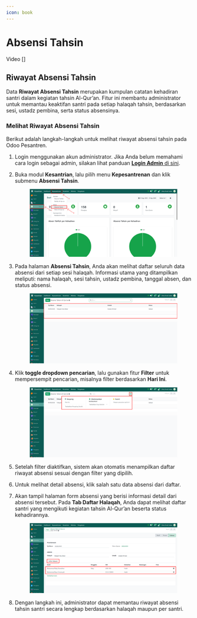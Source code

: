 ```yaml
---
icon: book
---
```


# Absensi Tahsin

Video \[]

## Riwayat Absensi Tahsin

Data **Riwayat Absensi Tahsin** merupakan kumpulan catatan kehadiran santri dalam kegiatan tahsin Al-Qur’an. Fitur ini membantu administrator untuk memantau keaktifan santri pada setiap halaqah tahsin, berdasarkan sesi, ustadz pembina, serta status absensinya.

### Melihat Riwayat Absensi Tahsin

Berikut adalah langkah-langkah untuk melihat riwayat absensi tahsin pada Odoo Pesantren.

1. Login menggunakan akun administrator. Jika Anda belum memahami cara login sebagai admin, silakan lihat panduan [**Login Admin** di sini](../../panduan-login/login-admin.md).
2.  Buka modul **Kesantrian**, lalu pilih menu **Kepesantrenan** dan klik submenu **Absensi Tahsin**.

    <figure><img src="../../.gitbook/assets/images-627.png" alt=""><figcaption></figcaption></figure>


3.  Pada halaman **Absensi Tahsin**, Anda akan melihat daftar seluruh data absensi dari setiap sesi halaqah. Informasi utama yang ditampilkan meliputi: nama halaqah, sesi tahsin, ustadz pembina, tanggal absen, dan status absensi.

    <figure><img src="../../.gitbook/assets/images-628 (1).png" alt=""><figcaption></figcaption></figure>


4.  Klik **toggle dropdown pencarian**, lalu gunakan fitur **Filter** untuk mempersempit pencarian, misalnya filter berdasarkan **Hari Ini**.

    <figure><img src="../../.gitbook/assets/images-629.png" alt=""><figcaption></figcaption></figure>


5. Setelah filter diaktifkan, sistem akan otomatis menampilkan daftar riwayat absensi sesuai dengan filter yang dipilih.
6. Untuk melihat detail absensi, klik salah satu data absensi dari daftar.
7.  Akan tampil halaman form absensi yang berisi informasi detail dari absensi tersebut. Pada **Tab Daftar Halaqah**, Anda dapat melihat daftar santri yang mengikuti kegiatan tahsin Al-Qur’an beserta status kehadirannya.

    <figure><img src="../../.gitbook/assets/images-631 (1).png" alt=""><figcaption></figcaption></figure>


8. Dengan langkah ini, administrator dapat memantau riwayat absensi tahsin santri secara lengkap berdasarkan halaqah maupun per santri.
